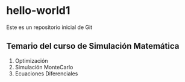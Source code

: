 # hello-world1
Este es un repositorio inicial de Git

## Temario del curso de Simulación Matemática

1. Optimización
2. Simulación MonteCarlo
3. Ecuaciones Diferenciales
